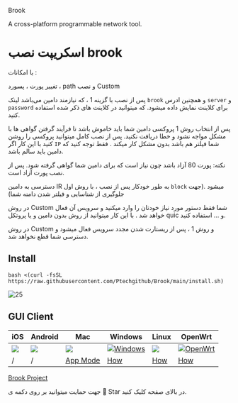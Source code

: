Brook

A cross-platform programmable network tool.

# اسکریپت نصب brook
با امکانات :

تغییر پورت ، پسورد ، path و نصب Custom

پس از نصب با گزينه 1 ، که نیازمند دامین می‌باشد لینک `brook` و همچنین ادرس `server` و `password` برای کلاینت نمایش داده میشود. که میتوانید در کلاینت های ذکر شده استفاده کنید.

پس از انتخاب روش 1 پروکسی دامین شما باید خاموش باشد تا فرآیند گرفتن گواهی ها با مشکل مواجه نشود و خطا دریافت نکنید. پس از نصب کامل میتوانید پروکسی را روشن کنید با این کار اگر `IP` شما فیلتر هم باشد بدون مشکل کار میکند . فقط توجه کنید که دامین باید سالم باشد.

نکته: پورت 80 آزاد باشد چون نیاز است که برای دامین شما گواهی گرفته شود. پس از نصب پورت آزاد است.

دسترسی به دامین IR به طور خودکار پس از نصب ، با روش اول `block` میشود .(جهت جلوگیری از شناسایی و فیلتر شدن دامنه شما)

در روش Custom شما فقط دستور مورد نیاز خودتان را وارد میکنید و سرویس آن فعال خواهد شد .
با این کار میتوانید از روش بدون دامین و یا پروتکل quic و ... استفاده کنید. 

در روش Custom و روش 1 ، پس از ریستارت شدن مجدد سرویس فعال میشود و دسترسی شما قطع نخواهد شد.


## Install
```
bash <(curl -fsSL https://raw.githubusercontent.com/Ptechgithub/Brook/main/install.sh)
```
![25](https://raw.githubusercontent.com/Ptechgithub/configs/main/media/25.jpg)


## GUI Client

| iOS | Android      | Mac    |Windows      |Linux        |OpenWrt      |
| --- | --- | --- | --- | --- | --- |
| [![](https://brook.app/images/appstore.png)](https://apps.apple.com/us/app/brook-network-tool/id1216002642) | [![](https://brook.app/images/android.png)](https://github.com/txthinking/brook/releases/latest/download/Brook.apk) | [![](https://brook.app/images/mac.png)](https://apps.apple.com/us/app/brook-network-tool/id1216002642) | [![Windows](https://brook.app/images/windows.png)](https://github.com/txthinking/brook/releases/latest/download/Brook.msix) | [![](https://brook.app/images/linux.png)](https://github.com/txthinking/brook/releases/latest/download/Brook.bin) | [![OpenWrt](https://brook.app/images/openwrt.png)](https://github.com/txthinking/brook/releases) |
| / | / | [App Mode](https://www.txthinking.com/talks/articles/macos-app-mode-en.article) | [How](https://www.txthinking.com/talks/articles/msix-brook-en.article) | [How](https://www.txthinking.com/talks/articles/linux-app-brook-en.article) | [How](https://www.txthinking.com/talks/articles/brook-openwrt-en.article) |


[Brook Project](https://github.com/txthinking/brook)

جهت حمایت میتوانید بر روی دکمه ی 🌟 Star  در بالای صفحه کلیک کنید.